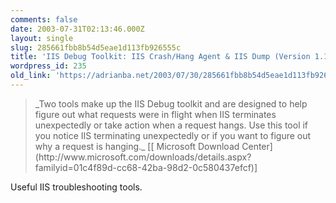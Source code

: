 ```yaml
---
comments: false
date: 2003-07-31T02:13:46.000Z
layout: single
slug: 285661fbb8b54d5eae1d113fb926555c
title: 'IIS Debug Toolkit: IIS Crash/Hang Agent & IIS Dump (Version 1.1)'
wordpress_id: 235
old_link: 'https://adrianba.net/2003/07/30/285661fbb8b54d5eae1d113fb926555c/'
---
```

<blockquote>_Two tools make up the IIS Debug toolkit and are
designed to help figure out what requests were in flight when IIS
terminates unexpectedly or take action when a request hangs. Use
this tool if you notice IIS terminating unexpectedly or if you want
to figure out why a request is hanging._
[[
Microsoft Download Center](http://www.microsoft.com/downloads/details.aspx?familyid=01c4f89d-cc68-42ba-98d2-0c580437efcf)]</blockquote>

Useful IIS troubleshooting tools.
